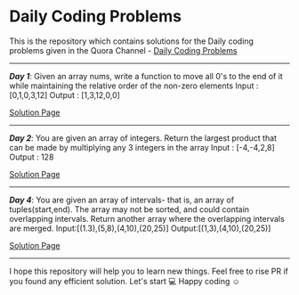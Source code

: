 # Daily Coding Problems
This is the repository which contains solutions for the Daily coding problems given in the Quora Channel - [Daily Coding Problems](https://www.quora.com/q/dailycodingproblems)
 
 ---
 
***Day 1***: Given an array nums, write a function to move all 0's to the end of it while maintaining the relative order of the non-zero elements
Input :[0,1,0,3,12]
Output : [1,3,12,0,0]

[Solution Page](https://github.com/Ratheshprabakar/Daily_Coding_Problems/blob/master/Day1.c)

---
 
***Day 2***: You are given an array of integers. Return the largest product that can be made by multiplying any 3 integers in the array
Input : [-4,-4,2,8]
Output : 128

[Solution Page](https://github.com/Ratheshprabakar/Daily_Coding_Problems/blob/master/Day2.c)

---

***Day 4***: You are given an array of intervals- that is, an array of tuples(start,end).
The array may not be sorted, and could contain overlapping intervals. Return another array where the overlapping intervals are merged.
Input:[(1.3),(5,8),(4,10),(20,25)]
Output:[(1,3),(4,10),(20,25)]

[Solution Page](https://github.com/Ratheshprabakar/Daily_Coding_Problems/blob/master/Day4.c)

---

I hope this repository will help you to learn new things. Feel free to rise PR if you found any efficient solution. Let's start :computer: 
Happy coding  :relaxed:
